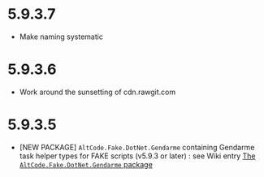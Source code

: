 # 5.9.3.7
* Make naming systematic

# 5.9.3.6
* Work around the sunsetting of cdn.rawgit.com

# 5.9.3.5
* [NEW PACKAGE] `AltCode.Fake.DotNet.Gendarme` containing Gendarme task helper types for FAKE scripts (v5.9.3 or later) : see Wiki entry [The `AltCode.Fake.DotNet.Gendarme` package](https://github.com/SteveGilham/altcode.Fake/wiki/The-AltCode.Fake.DotNet.Gendarme-package)